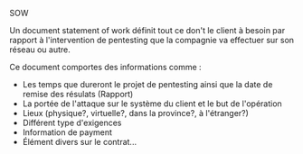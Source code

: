 SOW

Un document statement of work définit tout ce don't le client à besoin par rapport à l'intervention de pentesting que la compagnie va effectuer sur son réseau ou autre.

Ce document comportes des informations comme :

- Les temps que dureront le projet de pentesting ainsi que la date de remise des résulats (Rapport)
- La portée de l'attaque sur le système du client et le but de l'opération
- Lieux (physique?, virtuelle?, dans la province?, à l'étranger?)
- Différent type d'exigences
- Information de payment
- Élément divers sur le contrat...